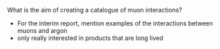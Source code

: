 What is the aim of creating a catalogue of muon interactions?
- For the interim report, mention examples of the interactions between muons and argon
- only really interested in products that are long lived